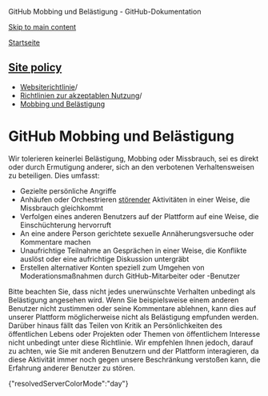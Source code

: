 GitHub Mobbing und Belästigung - GitHub-Dokumentation

[Skip to main content](#main-content)

[Startseite](/de)

[Site policy](/de/site-policy)
----------

* [Websiterichtlinie](/de/site-policy)/
* [Richtlinien zur akzeptablen Nutzung](/de/site-policy/acceptable-use-policies)/
* [Mobbing und Belästigung](/de/site-policy/acceptable-use-policies/github-bullying-and-harassment)

GitHub Mobbing und Belästigung
==========

Wir tolerieren keinerlei Belästigung, Mobbing oder Missbrauch, sei es direkt oder durch Ermutigung anderer, sich an den verbotenen Verhaltensweisen zu beteiligen. Dies umfasst:

* Gezielte persönliche Angriffe
* Anhäufen oder Orchestrieren [störender](/de/site-policy/acceptable-use-policies/github-disrupting-the-experience-of-other-users) Aktivitäten in einer Weise, die Missbrauch gleichkommt
* Verfolgen eines anderen Benutzers auf der Plattform auf eine Weise, die Einschüchterung hervorruft
* An eine andere Person gerichtete sexuelle Annäherungsversuche oder Kommentare machen
* Unaufrichtige Teilnahme an Gesprächen in einer Weise, die Konflikte auslöst oder eine aufrichtige Diskussion untergräbt
* Erstellen alternativer Konten speziell zum Umgehen von Moderationsmaßnahmen durch GitHub-Mitarbeiter oder -Benutzer

Bitte beachten Sie, dass nicht jedes unerwünschte Verhalten unbedingt als Belästigung angesehen wird. Wenn Sie beispielsweise einem anderen Benutzer nicht zustimmen oder seine Kommentare ablehnen, kann dies auf unserer Plattform möglicherweise nicht als Belästigung empfunden werden. Darüber hinaus fällt das Teilen von Kritik an Persönlichkeiten des öffentlichen Lebens oder Projekten oder Themen von öffentlichem Interesse nicht unbedingt unter diese Richtlinie. Wir empfehlen Ihnen jedoch, darauf zu achten, wie Sie mit anderen Benutzern und der Plattform interagieren, da diese Aktivität immer noch gegen unsere Beschränkung verstoßen kann, die Erfahrung anderer Benutzer zu stören.

{"resolvedServerColorMode":"day"}
